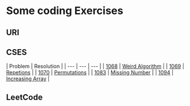 # Some coding Exercises

## URI

## CSES

| Problem | Resolution |
| --- | --- | --- |
| [1068](<https://cses.fi/problemset/task/1068>) | [Weird Algorithm](src/Livre/../../Livre/CSES/ProblemasIntrodutorios) |
| [1069](<https://cses.fi/problemset/task/1069>) | [Repetions](src/Livre/../../Livre/CSES/ProblemasIntrodutorios) |
| [1070](<https://cses.fi/problemset/task/1070>) | [Permutations](src/Livre/../../Livre/CSES/ProblemasIntrodutorios) |
| [1083](<https://cses.fi/problemset/task/1083>) | [Missing Number](src/Livre/../../Livre/CSES/ProblemasIntrodutorios) |
| [1094](<https://cses.fi/problemset/task/1094>) | [Increasing Array](src/Livre/../../Livre/CSES/ProblemasIntrodutorios) |

## LeetCode
